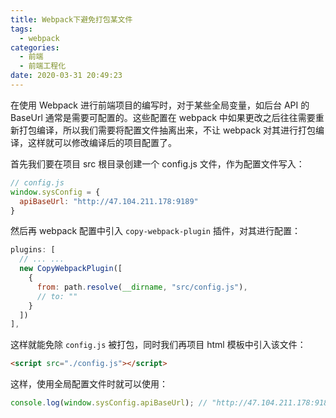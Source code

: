 ```yaml
---
title: Webpack下避免打包某文件
tags:
  - webpack
categories:
  - 前端
  - 前端工程化
date: 2020-03-31 20:49:23
---
```


在使用 Webpack 进行前端项目的编写时，对于某些全局变量，如后台 API 的 BaseUrl 通常是需要可配置的。这些配置在 webpack 中如果更改之后往往需要重新打包编译，所以我们需要将配置文件抽离出来，不让 webpack 对其进行打包编译，这样就可以修改编译后的项目配置了。

首先我们要在项目 src 根目录创建一个 config.js 文件，作为配置文件写入：

```js
// config.js
window.sysConfig = {
  apiBaseUrl: "http://47.104.211.178:9189"
}
```

然后再 webpack 配置中引入 `copy-webpack-plugin` 插件，对其进行配置：

```js
plugins: [
  // ... ...
  new CopyWebpackPlugin([
    {
      from: path.resolve(__dirname, "src/config.js"),
      // to: ""
    }
  ])
],
```

这样就能免除 `config.js` 被打包，同时我们再项目 html 模板中引入该文件：

```html
<script src="./config.js"></script>
```

这样，使用全局配置文件时就可以使用：

```js
console.log(window.sysConfig.apiBaseUrl); // "http://47.104.211.178:9189"
```